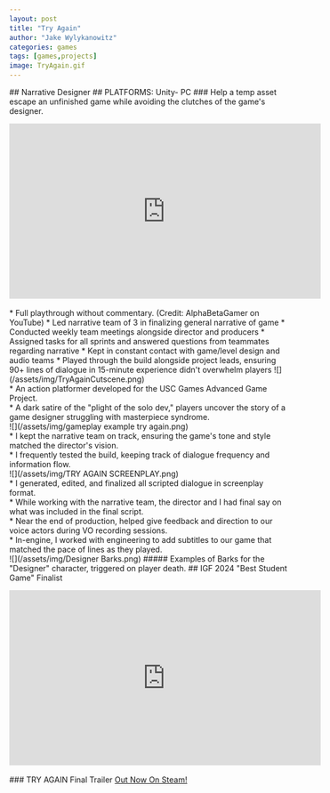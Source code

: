```yaml
---
layout: post
title: "Try Again"
author: "Jake Wylykanowitz"
categories: games
tags: [games,projects]
image: TryAgain.gif
---
```

<link href="path/to/lightbox.css" rel="stylesheet" />
## Narrative Designer
## PLATFORMS: Unity- PC
### Help a temp asset escape an unfinished game while avoiding the clutches of the game's designer.
<p align = "center"><iframe width="560" height="315" src="https://www.youtube.com/embed/b2c8enoeqMI" title="TRY AGAIN - Nolan North Stars as a Test Character in an Unfinished Sci-Fi Parkour Adventure!" frameborder="0" allow="accelerometer; autoplay; clipboard-write; encrypted-media; gyroscope; picture-in-picture; web-share" allowfullscreen></iframe></p>
* Full playthrough without commentary. (Credit: AlphaBetaGamer on YouTube)
* Led narrative team of 3 in finalizing general narrative of game
* Conducted weekly team meetings alongside director and producers
* Assigned tasks for all sprints and answered questions from teammates regarding narrative
* Kept in constant contact with game/level design and audio teams
* Played through the build alongside project leads, ensuring 90+ lines of dialogue in 15-minute experience didn't overwhelm players
![](/assets/img/TryAgainCutscene.png)<br>
* An action platformer developed for the USC Games Advanced Game Project.<br>
* A dark satire of the "plight of the solo dev," players uncover the story of a game designer struggling with masterpiece syndrome.<br>
![](/assets/img/gameplay example try again.png)<br>
* I kept the narrative team on track, ensuring the game's tone and style matched the director's vision.<br>
* I frequently tested the build, keeping track of dialogue frequency and information flow. <br>
![](/assets/img/TRY AGAIN SCREENPLAY.png)<br>
* I generated, edited, and finalized all scripted dialogue in screenplay format.<br>
* While working with the narrative team, the director and I had final say on what was included in the final script.<br>
* Near the end of production, helped give feedback and direction to our voice actors during VO recording sessions.<br>
* In-engine, I worked with engineering to add subtitles to our game that matched the pace of lines as they played.<br>
![](/assets/img/Designer Barks.png)
##### Examples of Barks for the "Designer" character, triggered on player death.
## IGF 2024 "Best Student Game" Finalist
<p align = "center"><iframe width="560" height="315" src="https://www.youtube.com/embed/KzFYLFumL9Y?si=h3XEa0J0tdAt-t97" title="YouTube video player" frameborder="0" allow="accelerometer; autoplay; clipboard-write; encrypted-media; gyroscope; picture-in-picture; web-share" allowfullscreen></iframe></p>
### TRY AGAIN Final Trailer
<a href = "https://store.steampowered.com/app/2448340/TRY_AGAIN/">Out Now On Steam!</a>
<script src="path/to/lightbox.js"></script>
